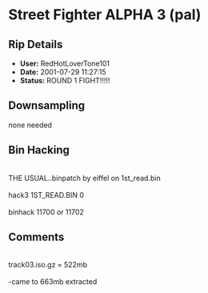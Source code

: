 # Street Fighter ALPHA 3 (pal)

## Rip Details

- **User:** RedHotLoverTone101
- **Date:** 2001-07-29 11:27:15
- **Status:** ROUND 1 FIGHT!!!!!

## Downsampling

none needed

## Bin Hacking

<br />THE USUAL..binpatch by eiffel on 1st_read.bin<br /><br />hack3 1ST_READ.BIN 0<br /><br />binhack 11700 or 11702

## Comments

<br />track03.iso.gz = 522mb<br /><br />-came to  663mb extracted

